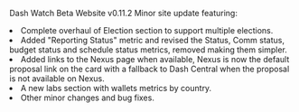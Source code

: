Dash Watch Beta Website v0.11.2
Minor site update featuring:
<li>Complete overhaul of Election section to support multiple elections.</li>
<li>Added "Reporting Status" metric and revised the Status, Comm status, budget status and schedule status metrics, removed making them simpler.</li>
<li>Added links to the Nexus page when available, Nexus is now the default proposal link on the card with a fallback to Dash Central when the proposal is not available on Nexus.</li>
<li>A new labs section with wallets metrics by country.</li>
<li>Other minor changes and bug fixes.</li>